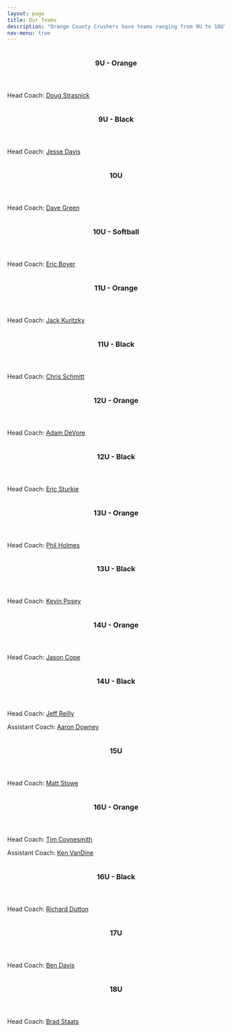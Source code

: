 ```yaml
---
layout: page
title: Our Teams
description: "Orange County Crushers have teams ranging from 9U to 18U"
nav-menu: true
---
```


<!-- Main -->
<div id="main">

<!-- Two -->
<section id="two" class="spotlights">
        <section>
                <a href="#" class="image">
                        <img src="assets/images/missing.jpg" alt="" data-position="top center" />
                </a>
                <div class="content">
                        <div class="inner">
                                <header class="major">
                                        <h3>9U - Orange</h3>
                                </header>
                                <p>Head Coach: <a href="mailto:douglas.strasnick@gmail.com">Doug Strasnick</a></p>
                        </div>
                </div>
        </section>
        <section>
                <a href="#" class="image">
                        <img src="assets/images/missing.jpg" alt="" data-position="top center" />
                </a>
                <div class="content">
                        <div class="inner">
                                <header class="major">
                                        <h3>9U - Black</h3>
                                </header>
                                <p>Head Coach: <a href="mailto:davis.jesse@gmail.com">Jesse Davis</a></p>
                        </div>
                </div>
        </section>
        <section>
                <a href="#" class="image">
                        <img src="assets/images/missing.jpg" alt="" data-position="top center" />
                </a>
                <div class="content">
                        <div class="inner">
                                <header class="major">
                                        <h3>10U</h3>
                                </header>
                                <p>Head Coach: <a href="mailto:greenunc@gmail.com">Dave Green</a></p>
                        </div>
                </div>
        </section>
        <section>
                <a href="#" class="image">
                        <img src="assets/images/missing.jpg" alt="" data-position="top center" />
                </a>
                <div class="content">
                        <div class="inner">
                                <header class="major">
                                        <h3>10U - Softball</h3>
                                </header>
                                <p>Head Coach: <a href="mailto:ericboyer7@gmail.com">Eric Boyer</a></p>
                        </div>
                </div>
        </section>
        <section>
                <a href="#" class="image">
                        <img src="assets/images/missing.jpg" alt="" data-position="top center" />
                </a>
                <div class="content">
                        <div class="inner">
                                <header class="major">
                                        <h3>11U - Orange</h3>
                                </header>
                                <p>Head Coach: <a href="mailto:jack.kuritzky@gmail.com">Jack Kuritzky</a></p>
                        </div>
                </div>
        </section>
        <section>
                <a href="#" class="image">
                        <img src="assets/images/missing.jpg" alt="" data-position="top center" />
                </a>
                <div class="content">
                        <div class="inner">
                                <header class="major">
                                        <h3>11U - Black</h3>
                                </header>
                                <p>Head Coach: <a href="mailto:cschmitty68@yahoo.com">Chris Schmitt</a></p>
                        </div>
                </div>
        </section>
        <section>
                <a href="#" class="image">
                        <img src="assets/images/missing.jpg" alt="" data-position="top center" />
                </a>
                <div class="content">
                        <div class="inner">
                                <header class="major">
                                        <h3>12U - Orange</h3>
                                </header>
                                <p>Head Coach: <a href="mailto:adevore@me.com">Adam DeVore</a></p>
                        </div>
                </div>
        </section>
        <section>
                <a href="#" class="image">
                        <img src="assets/images/missing.jpg" alt="" data-position="top center" />
                </a>
                <div class="content">
                        <div class="inner">
                                <header class="major">
                                        <h3>12U - Black</h3>
                                </header>
                                <p>Head Coach: <a href="mailto:eric.sturkie@yahoo.com">Eric Sturkie</a></p>
                        </div>
                </div>
        </section>
	<section>
		<a href="#" class="image">
			<img src="assets/images/missing.jpg" alt="" data-position="top center" />
		</a>
		<div class="content">
			<div class="inner">
				<header class="major">
					<h3>13U - Orange</h3>
				</header>
                                <p>Head Coach: <a href="mailto:pjholmes99@gmail.com">Phil Holmes</a></p>
			</div>
		</div>
	</section>
    <section>
        <a href="#" class="image">
            <img src="assets/images/missing.jpg" alt="" data-position="top center" />
        </a>
        <div class="content">
            <div class="inner">
                <header class="major">
                    <h3>13U - Black</h3>
                </header>
                                <p>Head Coach: <a href="mailto:kposey22@yahoo.com">Kevin Posey</a></p>
            </div>
        </div>
    </section>
	<section>
		<a href="#" class="image">
			<img src="assets/images/missing.jpg" alt="" data-position="25% 25%" />
		</a>
		<div class="content">
			<div class="inner">
				<header class="major">
					<h3>14U - Orange</h3>
				</header>
				<p>Head Coach: <a href="mailto:jason@imagequalitylabs.com">Jason Cope</a></p>
			</div>
		</div>
	</section>
    <section>
        <a href="#" class="image">
            <img src="assets/images/missing.jpg" alt="" data-position="25% 25%" />
        </a>
        <div class="content">
            <div class="inner">
                <header class="major">
                    <h3>14U - Black</h3>
                </header>
                <p>Head Coach: <a href="mailto:reilly1313@gmail.com">Jeff Reilly</a></p>
                <p>Assistant Coach: <a href="mailto:aadowney@gmail.com@gmail.com">Aaron Downey</a></p>
            </div>
        </div>
    </section>
	<section>
		<a href="#" class="image">
			<img src="assets/images/missing.jpg" alt="" data-position="25% 25%" />
		</a>
		<div class="content">
			<div class="inner">
				<header class="major">
					<h3>15U</h3>
				</header>
				<p>Head Coach: <a href="mailto:stowe4077@gmail.com">Matt Stowe</a></p>
			</div>
		</div>
	</section>
	<section>
		<a href="#" class="image">
			<img src="assets/images/missing.jpg" alt="" data-position="25% 25%" />
		</a>
		<div class="content">
			<div class="inner">
				<header class="major">
					<h3>16U - Orange</h3>
				</header>
				<p>Head Coach: <a href="mailto:coynesmith@gmail.com">Tim Coynesmith</a></p>
                <p>Assistant Coach: <a href="mailto:ken@vandine.org">Ken VanDine</a></p>
			</div>
		</div>
	</section>
    <section>
        <a href="#" class="image">
            <img src="assets/images/missing.jpg" alt="" data-position="25% 25%" />
        </a>
        <div class="content">
            <div class="inner">
                <header class="major">
                    <h3>16U - Black</h3>
                </header>
                <p>Head Coach: <a href="mailto:rduttonnc@gmail.com">Richard Dutton</a></p>
            </div>
        </div>
    </section>
	<section>
		<a href="#" class="image">
			<img src="assets/images/missing.jpg" alt="" data-position="25% 25%" />
		</a>
		<div class="content">
			<div class="inner">
				<header class="major">
					<h3>17U</h3>
				</header>
				<p>Head Coach: <a href="mailto:ben_davis@unc.edu">Ben Davis</a></p>
			</div>
		</div>
	</section>
	<section>
		<a href="#" class="image">
			<img src="assets/images/missing.jpg" alt="" data-position="25% 25%" />
		</a>
		<div class="content">
			<div class="inner">
				<header class="major">
					<h3>18U</h3>
				</header>
				<p>Head Coach: <a href="mailto:bstaats@gmail.com">Brad Staats</a></p>
			</div>
		</div>
	</section>
</section>
</div>
